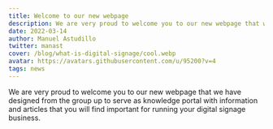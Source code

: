 ```yaml
---
title: Welcome to our new webpage
description: We are very proud to welcome you to our new webpage that we have designed from the group up to serve as knowledge portal with information and articles that you will find important for running your digital signage business.
date: 2022-03-14
author: Manuel Astudillo
twitter: manast
cover: /blog/what-is-digital-signage/cool.webp
avatar: https://avatars.githubusercontent.com/u/95200?v=4
tags: news
---
```


We are very proud to welcome you to our new webpage that we have designed from the group up to serve as knowledge portal with information and articles that you will find important for running your digital signage business.
